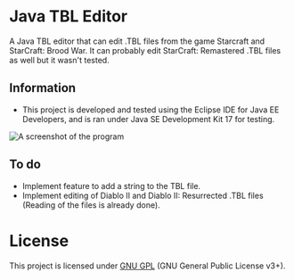 # Java TBL Editor

A Java TBL editor that can edit .TBL files from the game Starcraft and StarCraft: Brood War.
It can probably edit StarCraft: Remastered .TBL files as well but it wasn't tested.

## Information
* This project is developed and tested using the Eclipse IDE for Java EE Developers, and is ran under Java SE Development Kit 17 for testing.

![A screenshot of the program](https://github.com/KarimElSheikh/Java-TBL-Editor/assets/10839251/016d50cc-235e-4624-a20e-7d86bf1600d1)

## To do
* Implement feature to add a string to the TBL file.
* Implement editing of Diablo II and Diablo II: Resurrected .TBL files (Reading of the files is already done).

# License
This project is licensed under [GNU GPL](https://www.gnu.org/licenses/gpl-3.0.html) (GNU General Public License v3+).